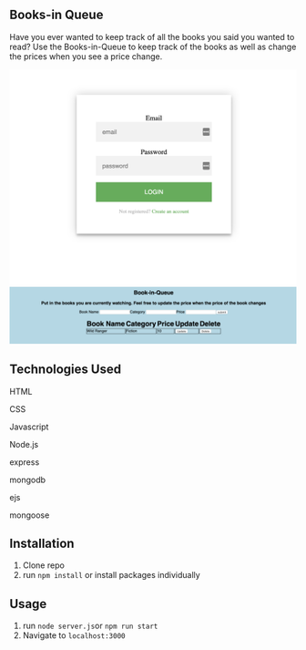 
## Books-in Queue

Have you ever wanted to keep track of all the books you said you wanted to read? Use the Books-in-Queue to keep track of the books as well as change the prices when you see a price change.







![](public/img/login.png)
![](public/img/background.png)
## Technologies Used
HTML

CSS

Javascript

Node.js

express

mongodb

ejs

mongoose


## Installation

1. Clone repo
2. run `npm install`
or install packages individually

## Usage

1. run `node server.js`or `npm run start`
2. Navigate to `localhost:3000`


